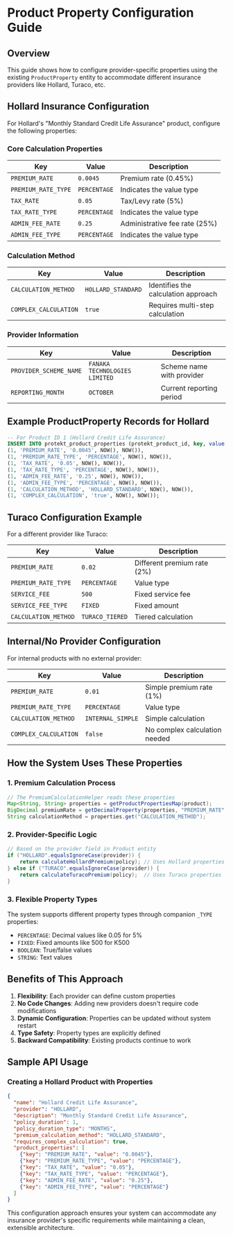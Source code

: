 # Product Property Configuration Guide

## Overview
This guide shows how to configure provider-specific properties using the existing `ProductProperty` entity to accommodate different insurance providers like Hollard, Turaco, etc.

## Hollard Insurance Configuration

For Hollard's "Monthly Standard Credit Life Assurance" product, configure the following properties:

### Core Calculation Properties

| Key | Value | Description |
|-----|-------|-------------|
| `PREMIUM_RATE` | `0.0045` | Premium rate (0.45%) |
| `PREMIUM_RATE_TYPE` | `PERCENTAGE` | Indicates the value type |
| `TAX_RATE` | `0.05` | Tax/Levy rate (5%) |
| `TAX_RATE_TYPE` | `PERCENTAGE` | Indicates the value type |
| `ADMIN_FEE_RATE` | `0.25` | Administrative fee rate (25%) |
| `ADMIN_FEE_TYPE` | `PERCENTAGE` | Indicates the value type |

### Calculation Method
| Key | Value | Description |
|-----|-------|-------------|
| `CALCULATION_METHOD` | `HOLLARD_STANDARD` | Identifies the calculation approach |
| `COMPLEX_CALCULATION` | `true` | Requires multi-step calculation |

### Provider Information
| Key | Value | Description |
|-----|-------|-------------|
| `PROVIDER_SCHEME_NAME` | `FANAKA TECHNOLOGIES LIMITED` | Scheme name with provider |
| `REPORTING_MONTH` | `OCTOBER` | Current reporting period |

## Example ProductProperty Records for Hollard

```sql
-- For Product ID 1 (Hollard Credit Life Assurance)
INSERT INTO protekt_product_properties (protekt_product_id, key, value, created_at, updated_at) VALUES
(1, 'PREMIUM_RATE', '0.0045', NOW(), NOW()),
(1, 'PREMIUM_RATE_TYPE', 'PERCENTAGE', NOW(), NOW()),
(1, 'TAX_RATE', '0.05', NOW(), NOW()),
(1, 'TAX_RATE_TYPE', 'PERCENTAGE', NOW(), NOW()),
(1, 'ADMIN_FEE_RATE', '0.25', NOW(), NOW()),
(1, 'ADMIN_FEE_TYPE', 'PERCENTAGE', NOW(), NOW()),
(1, 'CALCULATION_METHOD', 'HOLLARD_STANDARD', NOW(), NOW()),
(1, 'COMPLEX_CALCULATION', 'true', NOW(), NOW());
```

## Turaco Configuration Example

For a different provider like Turaco:

| Key | Value | Description |
|-----|-------|-------------|
| `PREMIUM_RATE` | `0.02` | Different premium rate (2%) |
| `PREMIUM_RATE_TYPE` | `PERCENTAGE` | Value type |
| `SERVICE_FEE` | `500` | Fixed service fee |
| `SERVICE_FEE_TYPE` | `FIXED` | Fixed amount |
| `CALCULATION_METHOD` | `TURACO_TIERED` | Tiered calculation |

## Internal/No Provider Configuration

For internal products with no external provider:

| Key | Value | Description |
|-----|-------|-------------|
| `PREMIUM_RATE` | `0.01` | Simple premium rate (1%) |
| `PREMIUM_RATE_TYPE` | `PERCENTAGE` | Value type |
| `CALCULATION_METHOD` | `INTERNAL_SIMPLE` | Simple calculation |
| `COMPLEX_CALCULATION` | `false` | No complex calculation needed |

## How the System Uses These Properties

### 1. Premium Calculation Process
```java
// The PremiumCalculationHelper reads these properties
Map<String, String> properties = getProductPropertiesMap(product);
BigDecimal premiumRate = getDecimalProperty(properties, "PREMIUM_RATE", "0.01");
String calculationMethod = properties.get("CALCULATION_METHOD");
```

### 2. Provider-Specific Logic
```java
// Based on the provider field in Product entity
if ("HOLLARD".equalsIgnoreCase(provider)) {
    return calculateHollardPremium(policy); // Uses Hollard properties
} else if ("TURACO".equalsIgnoreCase(provider)) {
    return calculateTuracoPremium(policy);  // Uses Turaco properties
}
```

### 3. Flexible Property Types
The system supports different property types through companion `_TYPE` properties:
- `PERCENTAGE`: Decimal values like 0.05 for 5%
- `FIXED`: Fixed amounts like 500 for K500
- `BOOLEAN`: True/false values
- `STRING`: Text values

## Benefits of This Approach

1. **Flexibility**: Each provider can define custom properties
2. **No Code Changes**: Adding new providers doesn't require code modifications
3. **Dynamic Configuration**: Properties can be updated without system restart
4. **Type Safety**: Property types are explicitly defined
5. **Backward Compatibility**: Existing products continue to work

## Sample API Usage

### Creating a Hollard Product with Properties
```json
{
  "name": "Hollard Credit Life Assurance",
  "provider": "HOLLARD",
  "description": "Monthly Standard Credit Life Assurance",
  "policy_duration": 1,
  "policy_duration_type": "MONTHS",
  "premium_calculation_method": "HOLLARD_STANDARD",
  "requires_complex_calculation": true,
  "product_properties": [
    {"key": "PREMIUM_RATE", "value": "0.0045"},
    {"key": "PREMIUM_RATE_TYPE", "value": "PERCENTAGE"},
    {"key": "TAX_RATE", "value": "0.05"},
    {"key": "TAX_RATE_TYPE", "value": "PERCENTAGE"},
    {"key": "ADMIN_FEE_RATE", "value": "0.25"},
    {"key": "ADMIN_FEE_TYPE", "value": "PERCENTAGE"}
  ]
}
```

This configuration approach ensures your system can accommodate any insurance provider's specific requirements while maintaining a clean, extensible architecture.